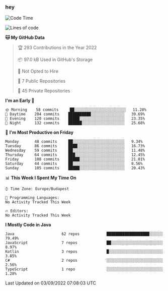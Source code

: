 ### hey

<!--START_SECTION:waka-->
![Code Time](http://img.shields.io/badge/Code%20Time-801%20hrs%2035%20mins-blue)

![Lines of code](https://img.shields.io/badge/From%20Hello%20World%20I%27ve%20Written-510%20Thousand%20lines%20of%20code-blue)

**🐱 My GitHub Data** 

> 🏆 293 Contributions in the Year 2022
 > 
> 📦 97.0 kB Used in GitHub's Storage 
 > 
> 🚫 Not Opted to Hire
 > 
> 📜 7 Public Repositories 
 > 
> 🔑 45 Private Repositories  
 > 
**I'm an Early 🐤** 

```text
🌞 Morning    58 commits     ██░░░░░░░░░░░░░░░░░░░░░░░   11.28% 
🌆 Daytime    204 commits    ██████████░░░░░░░░░░░░░░░   39.69% 
🌃 Evening    120 commits    █████░░░░░░░░░░░░░░░░░░░░   23.35% 
🌙 Night      132 commits    ██████░░░░░░░░░░░░░░░░░░░   25.68%

```
📅 **I'm Most Productive on Friday** 

```text
Monday       48 commits     ██░░░░░░░░░░░░░░░░░░░░░░░   9.34% 
Tuesday      86 commits     ████░░░░░░░░░░░░░░░░░░░░░   16.73% 
Wednesday    59 commits     ██░░░░░░░░░░░░░░░░░░░░░░░   11.48% 
Thursday     64 commits     ███░░░░░░░░░░░░░░░░░░░░░░   12.45% 
Friday       108 commits    █████░░░░░░░░░░░░░░░░░░░░   21.01% 
Saturday     44 commits     ██░░░░░░░░░░░░░░░░░░░░░░░   8.56% 
Sunday       105 commits    █████░░░░░░░░░░░░░░░░░░░░   20.43%

```


📊 **This Week I Spent My Time On** 

```text
⌚︎ Time Zone: Europe/Budapest

💬 Programming Languages: 
No Activity Tracked This Week

🔥 Editors: 
No Activity Tracked This Week

```

**I Mostly Code in Java** 

```text
Java                     62 repos            ███████████████████░░░░░░   79.49% 
JavaScript               7 repos             ██░░░░░░░░░░░░░░░░░░░░░░░   8.97% 
Kotlin                   3 repos             █░░░░░░░░░░░░░░░░░░░░░░░░   3.85% 
C#                       2 repos             ░░░░░░░░░░░░░░░░░░░░░░░░░   2.56% 
TypeScript               1 repo              ░░░░░░░░░░░░░░░░░░░░░░░░░   1.28%

```



 Last Updated on 03/09/2022 07:08:03 UTC
<!--END_SECTION:waka-->
